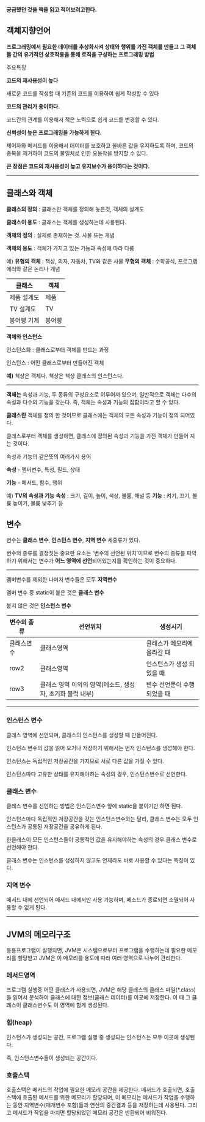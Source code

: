 **궁금했던 것을 책을 읽고 적어보려고한다.**

## **객체지향언어**
**프로그래밍에서 필요한 데이터를 추상화시켜 상태와 행위를 가진 객체를 만들고 그 객체들 간의 유기적인 상호작용을 통해 로직을 구성하는 프로그래밍 방법**

주요특징

**코드의 재사용성이 높다**

새로운 코드를 작성할 때 기존의 코드를 이용하여 쉽게 작성할 수 있다

**코드의 관리가 용이하다.**

코드간의 관계를 이용해서 적은 노력으로 쉽게 코드를 변경할 수 있다.

**신뢰성이 높은 프로그래밍을 가능하게 한다.**

  제어자와 메서드를 이용해서 데이터를 보호하고 올바른 값을 유지하도록 하며, 코드의 중복을 제거하여 코드의 불일치로 인한 오동작을 방지할 수 있다.
  

**큰 장점은 코드의 재사용성이 높고 유지보수가 용이하다는 것이다.**

 ---
 

## 클래스와 객체

**클래스의 정의** : 클래스란 객체를 정의해 놓은것, 객체의 설계도

**클래스이 용도** : 클래스는 객체를 생성하는데 사용된다.

 **객체의 정의** : 실제로 존재하는 것. 사물 또는 개념

**객체의 용도** : 객체가 가지고 있는 기능과 속성에 따라 다름

 

예) 
**유형의 객체** : 책상, 의자, 자동차, TV와 같은 사물
**무형의 객체** : 수학공식, 프로그램 에러와 같은 논리나 개념

 
|클래스|객체|
|----|----|
|제품 설계도|제품|
|TV 설계도|TV|
|붕어빵 기계|붕어빵|

**객체와 인스턴스**

인스턴스화 : 클래스로부터 객체를 만드는 과정

인스턴스 : 어떤 클래스로부터 만들어진 객체

 

**예)** 
책상은 객체다.
책상은 책상 클래스의 인스턴스다.

- - -
**객체는** 속성과 기능, 두 종류의 구성요소로 이루어져 있으며, 일반적으로 객체는 다수의 속성과 다수의 기능을 갖는다. 즉, 객체는 속성과 기능의 집합이라고 할 수 있다.

 

**클래스란** 객체를 정의 한 것이므로 클래스에는 객체의 모든 속성과 기능이 정의 되어있다.

클래스로부터 객체를 생성하면, 클래스에 정의된 속성과 기능을 가진 객체가 만들어 지는 것이다.

 

속성과 기능의 같은뜻의 여러가지 용어

**속성** - 멤버변수, 특성, 필드, 상태

**기능** - 메서드, 함수, 행위

예) 
**TV의 속성과 기능**
**속성** : 크기, 길이, 높이, 색상, 볼륨, 채널 등
**기능** : 켜기, 끄기, 볼륨 높이기, 볼륨 낯추기 등
 

 

## 변수
변수는 **클래스 변수**, **인스턴스 변수**, **지역 변수** 세종류가 있다.

변수의 종류를 결정짓는 중요한 요소는 '변수의 선언된 위치'이므로 변수의 종류를 파악하기 위해서는 변수가 **어느 영역에 선언**되어있는지를 확인하는 것이 중요하다.

---

멤버변수를 제외한 나머지 변수들은 모두 **지역변수**

멤버 변수 중 static이 붙은 것은 **클래스 변수**

붙지 않은 것은 **인스턴스 변수**

 

 |변수의 종류|선언위치|생성시기|
|----|----|----|
|클래스변수|클래스영역|클래스가 메모리에 올라갈 때|
|row2|클래스영역|인스턴스가 생성 되었을 때|
|row3|클래스 영역 이외의 영역(메소드, 생성자, 초기화 블럭 내부)|변수 선언문이 수행되었을 때|

---
### **인스턴스 변수**

클래스 영역에 선언되며, 클래스의 인스턴스를 생성할 때 만들어진다.

인스턴스 변수의 값을 읽어 오거나 저장하기 위해서는 먼저 인스턴스를 생성해야 한다.

인스턴스는 독립적인 저장공간을 가지므로 서로 다른 값을 가질 수 있다.

인스턴스마다 고유한 상태를 유지해야하는 속성의 경우, 인스턴스변수로 선언한다.

### **클래스 변수**

클래스 변수를 선언하는 방법은 인스턴스변수 앞에 static을 붙이기만 하면 된다.

인스턴스마다 독립적인 저장공간을 갖는 인스턴스변수와는 달리, 클래스 변수는 모두 인스턴스가 공통된 저장공간을 공유하게 된다.

한클래스이 모든 인스턴스들이 공통적인 값을 유지해야하는 속성의 경우 클래스 변수로 선언해야 한다.

클래스 변수는 인스턴스를 생성하지 않고도 언제라도 바로 사용할 수 있다는 특징이 있다.

### 지역 변수
메서드 내에 선언되어 메서드 내에서만 사용 가능하며, 메소드가 종료되면 소멸되어 사용할 수 없게 된다.

 ---

## JVM의 메모리구조
응용프로그램이 실행되면, JVM은 시스템으로부터 프로그램을 수행하는데 필요한 메모리를 할당받고 JVM은 이 메모리를 용도에 따라 여러 영역으로 나누어 관리한다.

 

### 메서드영역
프로그램 실행중 어떤 클래스가 사용되면, JVM은 해당 클래스의 클래스 파일(*.class)을 읽어서 분석하여 클래스에 대한 정보(클래스 데이터)를 이곳에 저장한다. 이 때 그 클래스이 클래스변수도 이 영역에 함게 생성된다.

### 힙(heap)
인스턴스가 생성되는 공간, 프로그램 실행 중 생성되는 인스턴스는 모두 이곳에 생성된다.

즉, 인스턴스변수들이 생성되는 공간이다.

### 호출스택
호출스택은 메서드의 작업에 필요한 메모리 공간을 제공한다. 메서드가 호출되면, 호출스택에 호출된 메서드를 위한 메모리가 할당되며, 이 메모리는 메서드가 작업을 수행하는 동안 지역변수(매개변수 포함)들과 연산의 중간결과 등을 저장하는데 사용된다. 그리고 메서드가 작업을 마치면 할당되었던 메모리 공간은 반환되어 비워진다. 
